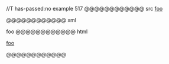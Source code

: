 //T has-passed:no
example 517
@@@@@@@@@@@@ src
[foo][ref\[]

[ref\[]: /uri
@@@@@@@@@@@@ xml
<?xml version="1.0" encoding="UTF-8"?>
<!DOCTYPE document SYSTEM "CommonMark.dtd">
<document xmlns="http://commonmark.org/xml/1.0">
  <paragraph>
    <link destination="/uri" title="">
      <text>foo</text>
    </link>
  </paragraph>
</document>
@@@@@@@@@@@@ html
<p><a href="/uri">foo</a></p>
@@@@@@@@@@@@
